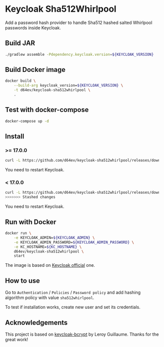 # Keycloak Sha512Whirlpool

Add a password hash provider to handle Sha512 hashed salted Whirlpool passwords inside Keycloak.

## Build JAR

```bash
./gradlew assemble -Pdependency.keycloak.version=${KEYCLOAK_VERSION}
```

## Build Docker image

```bash
docker build \
    --build-arg keycloak_version=${KEYCLOAK_VERSION} \
    -t d64ev/keycloak-sha512whirlpool \
    .
```

## Test with docker-compose

```bash
docker-compose up -d
```

## Install

### >= 17.0.0

```bash
curl -L https://github.com/d64ev/keycloak-sha512whirlpool/releases/download/v${KEYCLOAK_SHA512WHIRLPOOL_VERSION}/keycloak-sha512whirlpool-${KEYCLOAK_SHA512WHIRLPOOL_VERSION}.jar > ${KEYCLOAK_HOME}/providers/keycloak-sha512whirlpool-${KEYCLOAK_SHA512WHIRLPOOL_VERSION}.jar
```
You need to restart Keycloak.

### < 17.0.0

```bash
curl -L https://github.com/d64ev/keycloak-sha512whirlpool/releases/download/v${KEYCLOAK_SHA512WHIRLPOOL_VERSION}/keycloak-sha512whirlpool-${KEYCLOAK_SHA512WHIRLPOOL_VERSION}.jar > ${KEYCLOAK_HOME}/standalone/deployments/keycloak-sha512whirlpool-${KEYCLOAK_SHA512WHIRLPOOL_VERSION}.jar
>>>>>>> Stashed changes
```
You need to restart Keycloak.

## Run with Docker

```bash
docker run \
    -e KEYCLOAK_ADMIN=${KEYCLOAK_ADMIN} \
    -e KEYCLOAK_ADMIN_PASSWORD=${KEYCLOAK_ADMIN_PASSWORD} \
    -e KC_HOSTNAME=${KC_HOSTNAME} \
    d64ev/keycloak-sha512whirlpool \
    start
```

The image is based on [Keycloak official](https://quay.io/repository/keycloak/keycloak) one.

## How to use
Go to `Authentication` / `Policies` / `Password policy` and add hashing algorithm policy with value `sha512whirlpool`.

To test if installation works, create new user and set its credentials.

## Acknowledgements
This project is based on [keycloak-bcrypt](https://github.com/leroyguillaume/keycloak-bcrypt) by Leroy Guillaume. Thanks for the great work!
